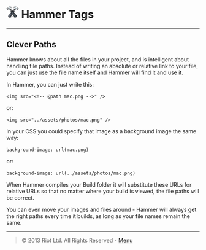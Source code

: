 # ![](img/icon-small.png) Hammer Tags

***

## Clever Paths

Hammer knows about all the files in your project, and is intelligent about handling file paths. Instead of writing an absolute or relative link to your file, you can just use the file name itself and Hammer will find it and use it.

In Hammer, you can just write this:

	<img src="<!-- @path mac.png -->" />

or:

	<img src="../assets/photos/mac.png" />

In your CSS you could specify that image as a background image the same way:

	background-image: url(mac.png)

or:

	background-image: url(../assets/photos/mac.png)

When Hammer compiles your Build folder it will substitute these URLs for relative URLs so that no matter where your build is viewed, the file paths will be correct.

You can even move your images and files around - Hammer will always get the right paths every time it builds, as long as your file names remain the same.

***

> © 2013 Riot Ltd. All Rights Reserved - [Menu](index.md "Main menu")